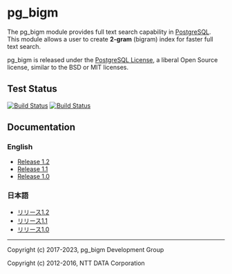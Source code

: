 # pg_bigm
The pg_bigm module provides full text search capability in [PostgreSQL](https://www.postgresql.org/).
This module allows a user to create **2-gram** (bigram) index for faster full text search.

pg_bigm is released under the [PostgreSQL License](https://opensource.org/licenses/postgresql), a liberal Open Source license, similar to the BSD or MIT licenses.

## Test Status
[![Build Status](https://travis-ci.com/pgbigm/pg_bigm.svg?branch=master)](https://travis-ci.com/github/pgbigm/pg_bigm)
[![Build Status](https://github.com/pgbigm/pg_bigm/actions/workflows/test.yml/badge.svg)](https://github.com/pgbigm/pg_bigm/actions/workflows/test.yml)

## Documentation
### English
* [Release 1.2](https://pgbigm.github.io/pg_bigm/pg_bigm_en-1-2.html)
* [Release 1.1](https://pgbigm.github.io/pg_bigm/pg_bigm_en-1-1.html)
* [Release 1.0](https://pgbigm.github.io/pg_bigm/pg_bigm_en.html)

### 日本語
* [リリース1.2](https://pgbigm.github.io/pg_bigm/pg_bigm-1-2.html)
* [リリース1.1](https://pgbigm.github.io/pg_bigm/pg_bigm-1-1.html)
* [リリース1.0](https://pgbigm.github.io/pg_bigm/pg_bigm.html)

*****

Copyright (c) 2017-2023, pg_bigm Development Group

Copyright (c) 2012-2016, NTT DATA Corporation